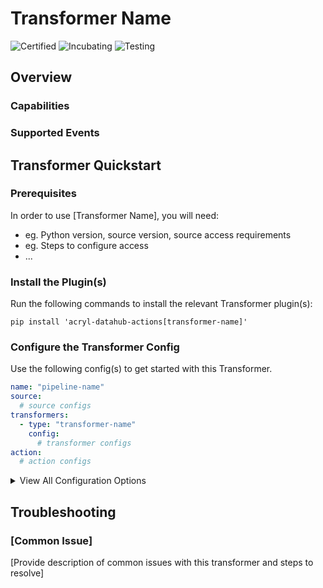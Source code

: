 # Transformer Name 

<!-- Set Support Status -->
![Certified](https://img.shields.io/badge/support%20status-certified-brightgreen)
![Incubating](https://img.shields.io/badge/support%20status-incubating-blue)
![Testing](https://img.shields.io/badge/support%20status-testing-lightgrey)


## Overview

<!-- Plain-language description of what this transformer is meant to do.  -->

### Capabilities

<!-- Bulleted list of capabilities for short-form consumption -->

### Supported Events

<!-- List of Event Types which are supported vs are not. -->


## Transformer Quickstart 

### Prerequisites

In order to use [Transformer Name], you will need:

* eg. Python version, source version, source access requirements
* eg. Steps to configure access
* ...

### Install the Plugin(s)

Run the following commands to install the relevant Transformer plugin(s):

`pip install 'acryl-datahub-actions[transformer-name]'`

### Configure the Transformer Config

Use the following config(s) to get started with this Transformer. 

```yml
name: "pipeline-name"
source:
  # source configs
transformers:
  - type: "transformer-name"
    config:
      # transformer configs 
action:
  # action configs
```

<details>
  <summary>View All Configuration Options</summary>
  
  | Field | Required | Default | Description |
  | --- | :-: | :-: | --- |
  | `field1` | ✅ | `default_value` | A required field with a default value |
  | `field2` | ❌ | `default_value` | An optional field with a default value |
  | `field3` | ❌ | | An optional field without a default value |
  | ... | | |
</details>


## Troubleshooting

### [Common Issue]

[Provide description of common issues with this transformer and steps to resolve]